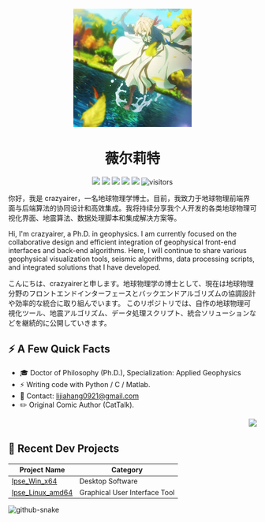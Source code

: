 <p align="center">
  <img src="https://raw.githubusercontent.com/crazyairer/crazyairer/main/icon/avatar.jpg" width="240" />
</p>
<h1 align="center">薇尔莉特</h1>

<p align="center">
  <img src="https://img.shields.io/badge/crazyairer-000000?style=flat-square&logo=github" />
  <img src="https://img.shields.io/badge/Windows-0078D6?style=flat-square&logo=windows&logoColor=white" />
  <img src="https://img.shields.io/badge/Linux-orange?style=flat-square&logo=linux" />
  <img src="https://img.shields.io/badge/Python-3CB371?style=flat-square&logo=python&logoColor=white" />
  <img src="https://img.shields.io/badge/Matlab-0076A8?style=flat-square&logo=mathworks&logoColor=white" />
  <img src="https://visitor-badge.laobi.icu/badge?page_id=crazyairer.crazyairer" alt="visitors"/>
</p>


<p align="center">

你好，我是 crazyairer，一名地球物理学博士。目前，我致力于地球物理前端界面与后端算法的协同设计和高效集成。我将持续分享我个人开发的各类地球物理可视化界面、地震算法、数据处理脚本和集成解决方案等。
<br>

Hi, I'm crazyairer, a Ph.D. in geophysics. I am currently focused on the collaborative design and efficient integration of geophysical front-end interfaces and back-end algorithms. Here, I will continue to share various geophysical visualization tools, seismic algorithms, data processing scripts, and integrated solutions that I have developed.
<br>

こんにちは、crazyairerと申します。地球物理学の博士として、現在は地球物理分野のフロントエンドインターフェースとバックエンドアルゴリズムの協調設計や効率的な統合に取り組んでいます。
このリポジトリでは、自作の地球物理可視化ツール、地震アルゴリズム、データ処理スクリプト、統合ソリューションなどを継続的に公開していきます。
</p>


## ⚡ A Few Quick Facts
- 🎓 Doctor of Philosophy (Ph.D.), Specialization: Applied Geophysics
- ⚡ Writing code with Python / C / Matlab.
- 📨 Contact: lijiahang0921@gmail.com
- ✏️ Original Comic Author (CatTalk).

<p align="right">
  <img src="https://yourdomain.com/your-character.png" width="220"/>
</p>

## 📕 Recent Dev Projects

| Project Name              | Category        |
|---------------------------|----------------|
| [Ipse_Win_x64](#) | Desktop Software   |
| [Ipse_Linux_amd64](#)  | Graphical User Interface Tool   |




<picture>
  <source media="(prefers-color-scheme: dark)" srcset="https://crazyairer.github.io/crazyairer/github-snake-dark.svg" />
  <source media="(prefers-color-scheme: light)" srcset="https://crazyairer.github.io/crazyairer/github-snake.svg" />
  <img alt="github-snake" src="https://crazyairer.github.io/crazyairer/github-snake.svg" />
</picture>




